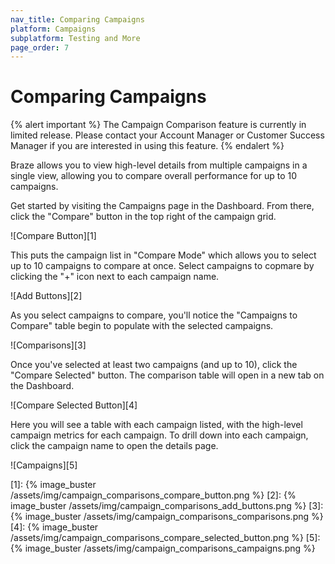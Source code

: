 ```yaml
---
nav_title: Comparing Campaigns
platform: Campaigns
subplatform: Testing and More
page_order: 7
---
```


# Comparing Campaigns

{% alert important %}
The Campaign Comparison feature is currently in limited release. Please contact your Account Manager or Customer Success Manager if you are interested in using this feature.
{% endalert %}

Braze allows you to view high-level details from multiple campaigns in a single view, allowing you to compare overall performance for up to 10 campaigns.

Get started by visiting the Campaigns page in the Dashboard. From there, click the "Compare" button in the top right of the campaign grid.

![Compare Button][1]

This puts the campaign list in "Compare Mode" which allows you to select up to 10 campaigns to compare at once. Select campaigns to copmare by clicking the "+" icon next to each campaign name.

![Add Buttons][2]

As you select campaigns to compare, you'll notice the "Campaigns to Compare" table begin to populate with the selected campaigns.

![Comparisons][3]

Once you've selected at least two campaigns (and up to 10), click the "Compare Selected" button. The comparison table will open in a new tab on the Dashboard.

![Compare Selected Button][4]

Here you will see a table with each campaign listed, with the high-level campaign metrics for each campaign. To drill down into each campaign, click the campaign name to open the details page.

![Campaigns][5]


[1]: {% image_buster /assets/img/campaign_comparisons_compare_button.png %}
[2]: {% image_buster /assets/img/campaign_comparisons_add_buttons.png %}
[3]: {% image_buster /assets/img/campaign_comparisons_comparisons.png %}
[4]: {% image_buster /assets/img/campaign_comparisons_compare_selected_button.png %}
[5]: {% image_buster /assets/img/campaign_comparisons_campaigns.png %}
